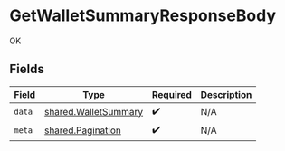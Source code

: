 # GetWalletSummaryResponseBody

OK


## Fields

| Field                                                        | Type                                                         | Required                                                     | Description                                                  |
| ------------------------------------------------------------ | ------------------------------------------------------------ | ------------------------------------------------------------ | ------------------------------------------------------------ |
| `data`                                                       | [shared.WalletSummary](../../models/shared/walletsummary.md) | :heavy_check_mark:                                           | N/A                                                          |
| `meta`                                                       | [shared.Pagination](../../models/shared/pagination.md)       | :heavy_check_mark:                                           | N/A                                                          |
